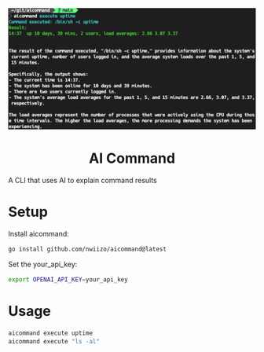 <div align="center">
  <div>
    <img src=".github/screenshot.png" alt="AI Commits"/>
    <h1 align="center">AI Command</h1>
  </div>
</div>

A CLI that uses AI to explain command results

# Setup
Install aicommand:
```bash
go install github.com/nwiizo/aicommand@latest
```

Set the your_api_key:
```bash
export OPENAI_API_KEY=your_api_key
```

# Usage
```bash
aicommand execute uptime
aicommand execute "ls -al"
```
